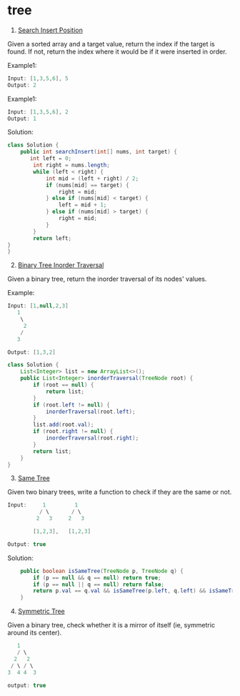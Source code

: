# tree

1. [Search Insert Position](https://leetcode.com/problems/search-insert-position/
)

Given a sorted array and a target value, return the index if the target is found. If not, return the index where it would be if it were inserted in order.

Example1:

```java
Input: [1,3,5,6], 5
Output: 2
```

Example1:

```java
Input: [1,3,5,6], 2
Output: 1
```

Solution:

```java
class Solution {
    public int searchInsert(int[] nums, int target) {
       int left = 0;
        int right = nums.length;
        while (left < right) {
            int mid = (left + right) / 2;
            if (nums[mid] == target) {
                right = mid;
            } else if (nums[mid] < target) {
                left = mid + 1;
            } else if (nums[mid] > target) {
                right = mid;
            }
        }
        return left;
}
}
```

2. [Binary Tree Inorder Traversal](https://leetcode.com/problems/binary-tree-inorder-traversal/)

Given a binary tree, return the inorder traversal of its nodes' values.

Example:

```java
Input: [1,null,2,3]
   1
    \
     2
    /
   3

Output: [1,3,2]
```

```java
class Solution {
    List<Integer> list = new ArrayList<>();
    public List<Integer> inorderTraversal(TreeNode root) {
        if (root == null) {
            return list;
        }
        if (root.left != null) {
            inorderTraversal(root.left);
        }
        list.add(root.val);
        if (root.right != null) {
            inorderTraversal(root.right);
        }
        return list;
    }
}
```

3. [Same Tree](https://leetcode.com/problems/same-tree/)

Given two binary trees, write a function to check if they are the same or not.

```java
Input:     1         1
          / \       / \
         2   3     2   3

        [1,2,3],   [1,2,3]

Output: true
```

Solution:

```java
    public boolean isSameTree(TreeNode p, TreeNode q) {
        if (p == null && q == null) return true;
        if (p == null || q == null) return false;
        return p.val == q.val && isSameTree(p.left, q.left) && isSameTree(p.right, q.right);
    }
```

4. [Symmetric Tree](https://leetcode.com/problems/symmetric-tree/)

Given a binary tree, check whether it is a mirror of itself (ie, symmetric around its center).

```java
   1
   / \
  2   2
 / \ / \
3  4 4  3

output: true
```